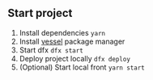 ## Start project

1. Install dependencies `yarn`
1. Install [vessel](https://github.com/dfinity/vessel) package manager
1. Start dfx `dfx start`
1. Deploy project locally `dfx deploy`
1. (Optional) Start local front `yarn start`
